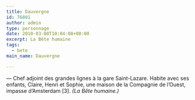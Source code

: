 ```yaml
---
title: Dauvergne
id: 76801
author: admin
type: personnage
date: 2010-03-08T10:04:08+00:00
excerpt: La Bête humaine
tags:
  - bete
main_name: Dauvergne

---
```

— Chef adjoint des grandes lignes à la gare Saint-Lazare. Habite avec ses enfants, Claire, Henri et Sophie, une maison de la Compagnie de l&rsquo;Ouest, impasse d&rsquo;Amsterdam [3]. _(La Bête humaine.)_